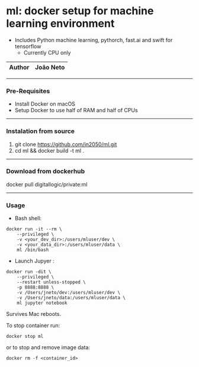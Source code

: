 # ml: docker setup for machine learning environment
* Includes Python machine learning, pythorch, fast.ai and swift for tensorflow
  * Currently CPU only


|Author|João Neto|
|:---:|:---:|

****
### Pre-Requisites 

* Install Docker on macOS
* Setup Docker to use half of RAM and half of CPUs


****
### Instalation from source

1. git clone https://github.com/jn2050/ml.git
2. cd ml && docker build -t ml .


****
### Download from dockerhub

docker pull digitallogic/private:ml


****
### Usage 

* Bash shell:

```
docker run -it --rm \
    --privileged \
    -v <your_dev_dir>:/users/mluser/dev \
    -v <your_data_dir>:/users/mluser/data \
    ml /bin/bash
```

* Launch Jupyer :

```
docker run -dit \
    --privileged \
    --restart unless-stopped \
    -p 8888:8888 \
    -v /Users/jneto/dev:/users/mluser/dev \
    -v /Users/jneto/data:/users/mluser/data \
    ml jupyter notebook
```

Survives Mac reboots.

To stop container run:

```
docker stop ml
```

or to stop and remove image data:

```
docker rm -f <container_id>
```